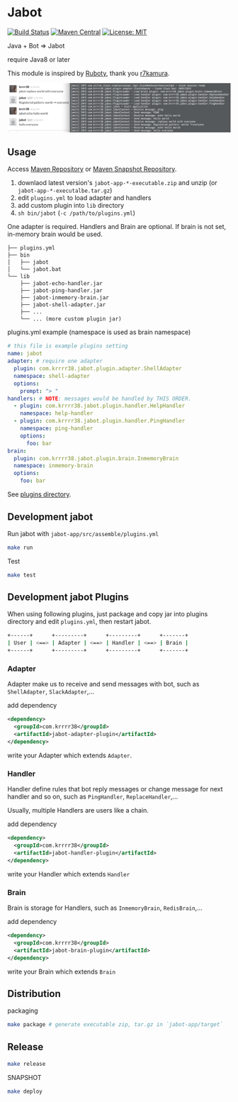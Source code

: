 # Jabot

[![Build Status](https://secure.travis-ci.org/krrrr38/jabot.png)](http://travis-ci.org/krrrr38/jabot)
[![Maven Central](https://maven-badges.herokuapp.com/maven-central/com.krrrr38/jabot/badge.svg)](https://maven-badges.herokuapp.com/maven-central/com.krrrr38/jabot)
[![License: MIT](http://img.shields.io/badge/license-MIT-blue.svg)](LICENSE)

Java + Bot ⇒ Jabot

require Java8 or later

This module is inspired by [Ruboty](https://github.com/r7kamura/ruboty), thank you [r7kamura](https://github.com/r7kamura).

![](./images/jabot.png)

## Usage

Access [Maven Repository](https://oss.sonatype.org/content/repositories/releases/com/krrrr38/jabot-app/) or [Maven Snapshot Repository](https://oss.sonatype.org/content/repositories/snapshots/com/krrrr38/jabot-app/).

1. downlaod latest version's `jabot-app-*-executable.zip` and unzip (or `jabot-app-*-executalbe.tar.gz`)
2. edit `plugins.yml` to load adapter and handlers
3. add custom plugin into `lib` directory
4. `sh bin/jabot` (`-c /path/to/plugins.yml`)

One adapter is required. Handlers and Brain are optional. If brain is not set, in-memory brain would be used.

```
├── plugins.yml
├── bin
│   ├── jabot
│   └── jabot.bat
└── lib
    ├── jabot-echo-handler.jar
    ├── jabot-ping-handler.jar
    ├── jabot-inmemory-brain.jar
    ├── jabot-shell-adapter.jar
    ├── ...
    └── ... (more custom plugin jar)
```

plugins.yml example (namespace is used as brain namespace)

```yml
# this file is example plugins setting
name: jabot
adapter: # require one adapter
  plugin: com.krrrr38.jabot.plugin.adapter.ShellAdapter
  namespace: shell-adapter
  options:
    prompt: "> "
handlers: # NOTE: messages would be handled by THIS ORDER.
  - plugin: com.krrrr38.jabot.plugin.handler.HelpHandler
    namespace: help-handler
  - plugin: com.krrrr38.jabot.plugin.handler.PingHandler
    namespace: ping-handler
    options:
      foo: bar
brain:
  plugin: com.krrrr38.jabot.plugin.brain.InmemoryBrain
  namespace: inmemory-brain
  options:
    foo: bar
```

See [plugins directory](https://github.com/krrrr38/jabot/tree/master/plugins).

## Development jabot

Run jabot with `jabot-app/src/assemble/plugins.yml`

```sh
make run
```

Test
```sh
make test
```

## Development jabot Plugins
When using following plugins, just package and copy jar into plugins directory and edit `plugins.yml`, then restart jabot.

```sh
+------+      +---------+      +---------+      +-------+
| User | <==> | Adapter | <==> | Handler | <==> | Brain |
+------+      +---------+      +---------+      +-------+
```

### Adapter

Adapter make us to receive and send messages with bot, such as `ShellAdapter`, `SlackAdapter`,...

add dependency
```xml
<dependency>
  <groupId>com.krrrr38</groupId>
  <artifactId>jabot-adapter-plugin</artifactId>
</dependency>
```

write your Adapter which extends `Adapter`.

### Handler

Handler define rules that bot reply messages or change message for next handler and so on, such as `PingHandler`, `ReplaceHandler`,...

Usually, multiple Handlers are users like a chain.

add dependency
```xml
<dependency>
  <groupId>com.krrrr38</groupId>
  <artifactId>jabot-handler-plugin</artifactId>
</dependency>
```

write your Handler which extends `Handler`

### Brain

Brain is storage for Handlers, such as `InmemoryBrain`, `RedisBrain`,...

add dependency
```xml
<dependency>
  <groupId>com.krrrr38</groupId>
  <artifactId>jabot-brain-plugin</artifactId>
</dependency>
```

write your Brain which extends `Brain`

## Distribution

packaging
```sh
make package # generate executable zip, tar.gz in `jabot-app/target`
```

## Release

```sh
make release
```

SNAPSHOT
```sh
make deploy
```
